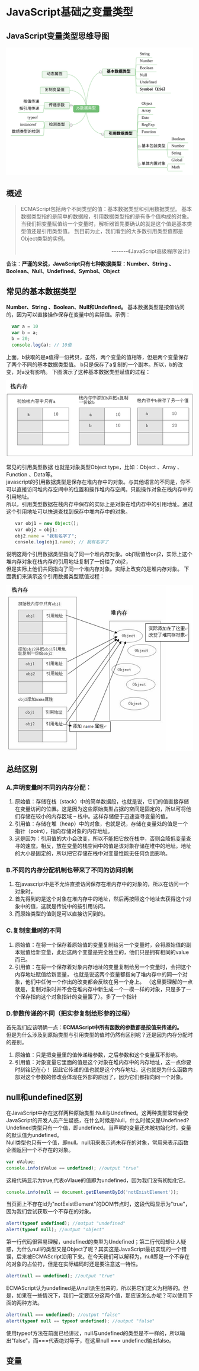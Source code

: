 # JavaScript基础之变量类型

## JavaScript变量类型思维导图

![alt text](../_assets/images/js-variable-type.svg "Title")

## 概述

> ECMAScript包括两个不同类型的值：基本数据类型和引用数据类型。
> 基本数据类型指的是简单的数据段，引用数据类型指的是有多个值构成的对象。
> 当我们把变量赋值给一个变量时，解析器首先要确认的就是这个值是基本类型值还是引用类型值。
> 到目前为止，我们看到的大多数引用类型值都是Object类型的实例。  
><p align="right"> -------《JavaScript高级程序设计》</p>

备注：**严谨的来说，JavaScript只有七种数据类型：Number、String 、Boolean、Null、Undefined、Symbol、Object**

## 常见的基本数据类型

**Number、String 、Boolean、Null和Undefined。**
基本数据类型是按值访问的，因为可以直接操作保存在变量中的实际值。示例：

``` js
  var a = 10
  var b = a;
  b = 20;
  console.log(a); // 10值
```

上面，b获取的是a值得一份拷贝，虽然，两个变量的值相等，但是两个变量保存了两个不同的基本数据类型值。
b只是保存了a复制的一个副本。所以，b的改变，对a没有影响。
下图演示了这种基本数据类型赋值的过程：

![alt text](../_assets/basic-data.png "Title")

常见的引用类型数据
也就是对象类型Object type，比如：Object 、Array 、Function 、Data等。  
javascript的引用数据类型是保存在堆内存中的对象。与其他语言的不同是，你不可以直接访问堆内存空间中的位置和操作堆内存空间。只能操作对象在栈内存中的引用地址。  
所以，引用类型数据在栈内存中保存的实际上是对象在堆内存中的引用地址。通过这个引用地址可以快速查找到保存中堆内存中的对象。

``` js
　　var obj1 = new Object();
　　var obj2 = obj1;
　　obj2.name = "我有名字了";
　　console.log(obj1.name); // 我有名字了
```

说明这两个引用数据类型指向了同一个堆内存对象。obj1赋值给onj2，实际上这个堆内存对象在栈内存的引用地址复制了一份给了obj2，  
但是实际上他们共同指向了同一个堆内存对象。实际上改变的是堆内存对象。
下面我们来演示这个引用数据类型赋值过程：

![alt text](../_assets/images/object.png "Title")

## 总结区别

### A.声明变量时不同的内存分配：

1. 原始值：存储在栈（stack）中的简单数据段，也就是说，它们的值直接存储在变量访问的位置。这是因为这些原始类型占据的空间是固定的，所以可将他们存储在较小的内存区域 – 栈中。这样存储便于迅速查寻变量的值。
2. 引用值：存储在堆（heap）中的对象，也就是说，存储在变量处的值是一个指针（point），指向存储对象的内存地址。
3. 这是因为：引用值的大小会改变，所以不能把它放在栈中，否则会降低变量查寻的速度。相反，放在变量的栈空间中的值是该对象存储在堆中的地址。地址的大小是固定的，所以把它存储在栈中对变量性能无任何负面影响。

### B.不同的内存分配机制也带来了不同的访问机制

1. 在javascript中是不允许直接访问保存在堆内存中的对象的，所以在访问一个对象时，
2. 首先得到的是这个对象在堆内存中的地址，然后再按照这个地址去获得这个对象中的值，这就是传说中的按引用访问。
3. 而原始类型的值则是可以直接访问到的。

### C.复制变量时的不同

1. 原始值：在将一个保存着原始值的变量复制给另一个变量时，会将原始值的副本赋值给新变量，此后这两个变量是完全独立的，他们只是拥有相同的value而已。
2. 引用值：在将一个保存着对象内存地址的变量复制给另一个变量时，会把这个内存地址赋值给新变量，
也就是说这两个变量都指向了堆内存中的同一个对象，他们中任何一个作出的改变都会反映在另一个身上。
（这里要理解的一点就是，复制对象时并不会在堆内存中新生成一个一模一样的对象，只是多了一个保存指向这个对象指针的变量罢了）。多了一个指针

### D.参数传递的不同（把实参复制给形参的过程）

首先我们应该明确一点：**ECMAScript中所有函数的参数都是按值来传递的。**  
但是为什么涉及到原始类型与引用类型的值时仍然有区别呢？还是因为内存分配时的差别。 　
1. 原始值：只是把变量里的值传递给参数，之后参数和这个变量互不影响。
2. 引用值：对象变量它里面的值是这个对象在堆内存中的内存地址，这一点你要时刻铭记在心！
因此它传递的值也就是这个内存地址，这也就是为什么函数内部对这个参数的修改会体现在外部的原因了，因为它们都指向同一个对象。

## null和undefined区别

在JavaScript中存在这样两种原始类型:Null与Undefined。这两种类型常常会使JavaScript的开发人员产生疑惑，在什么时候是Null，什么时候又是Undefined?  
Undefined类型只有一个值，即undefined。当声明的变量还未被初始化时，变量的默认值为undefined。  
Null类型也只有一个值，即null。null用来表示尚未存在的对象，常用来表示函数企图返回一个不存在的对象。

``` js
var oValue;  
console.info(oValue == undefined); //output "true"  
```

这段代码显示为true,代表oVlaue的值即为undefined，因为我们没有初始化它。

``` js 
console.info(null == document.getElementById('notExistElement'));  
```

当页面上不存在id为"notExistElement"的DOM节点时，这段代码显示为"true"，因为我们尝试获取一个不存在的对象。

``` js
alert(typeof undefined); //output "undefined"  
alert(typeof null); //output "object"  
```

第一行代码很容易理解，undefined的类型为Undefined；第二行代码却让人疑惑，为什么null的类型又是Object了呢？其实这是JavaScript最初实现的一个错误，后来被ECMAScript沿用下来。在今天我们可以解释为，null即是一个不存在的对象的占位符，但是在实际编码时还是要注意这一特性。

``` js
alert(null == undefined); //output "true"  
```

ECMAScript认为undefined是从null派生出来的，所以把它们定义为相等的。但是，如果在一些情况下，我们一定要区分这两个值，那应该怎么办呢？可以使用下面的两种方法。

``` js
alert(null === undefined); //output "false"  
alert(typeof null == typeof undefined); //output "false"  
```

使用typeof方法在前面已经讲过，null与undefined的类型是不一样的，所以输出"false"。而===代表绝对等于，在这里null === undefined输出false。

## 变量
